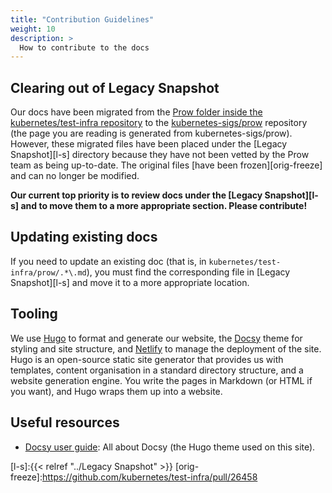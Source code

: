 ```yaml
---
title: "Contribution Guidelines"
weight: 10
description: >
  How to contribute to the docs
---
```


## Clearing out of Legacy Snapshot

Our docs have been migrated from the [Prow folder inside the
kubernetes/test-infra repository][k/t-i/prow] to the
[kubernetes-sigs/prow][k-s/prow] repository (the page you are reading is
generated from kubernetes-sigs/prow). However, these migrated files have been
placed under the [Legacy Snapshot][l-s] directory because they have not been
vetted by the Prow team as being up-to-date. The original files [have been
frozen][orig-freeze] and can no longer be modified.

**Our current top priority is to review docs under the [Legacy Snapshot][l-s] and
to move them to a more appropriate section. Please contribute!**

## Updating existing docs

If you need to update an existing doc (that is, in
`kubernetes/test-infra/prow/.*\.md`), you must find the corresponding file in
[Legacy Snapshot][l-s] and move it to a more appropriate location.

## Tooling

We use [Hugo](https://gohugo.io/) to format and generate our website, the
[Docsy](https://github.com/google/docsy) theme for styling and site structure, 
and [Netlify](https://www.netlify.com/) to manage the deployment of the site. 
Hugo is an open-source static site generator that provides us with templates, 
content organisation in a standard directory structure, and a website generation 
engine. You write the pages in Markdown (or HTML if you want), and Hugo wraps them up into a website.

## Useful resources

* [Docsy user guide](https://www.docsy.dev/docs/): All about Docsy (the Hugo theme used on this site).

[k/t-i/prow]:https://github.com/kubernetes/test-infra/tree/master/prow
[k-s/prow]:https://github.com/kubernetes-sigs/prow
[l-s]:{{< relref "../Legacy Snapshot" >}}
[orig-freeze]:https://github.com/kubernetes/test-infra/pull/26458
